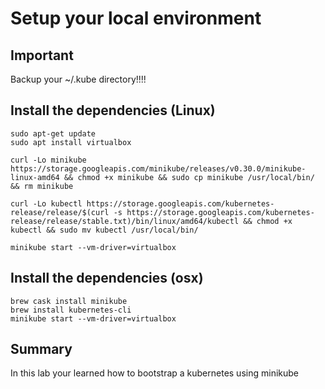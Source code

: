 # Setup your local environment

## Important
Backup your ~/.kube directory!!!!

## Install the dependencies (Linux)

```
sudo apt-get update
sudo apt install virtualbox

curl -Lo minikube https://storage.googleapis.com/minikube/releases/v0.30.0/minikube-linux-amd64 && chmod +x minikube && sudo cp minikube /usr/local/bin/ && rm minikube

curl -Lo kubectl https://storage.googleapis.com/kubernetes-release/release/$(curl -s https://storage.googleapis.com/kubernetes-release/release/stable.txt)/bin/linux/amd64/kubectl && chmod +x kubectl && sudo mv kubectl /usr/local/bin/

minikube start --vm-driver=virtualbox
```

## Install the dependencies (osx)

```
brew cask install minikube
brew install kubernetes-cli
minikube start --vm-driver=virtualbox
```

## Summary

In this lab your learned how to bootstrap a kubernetes using minikube
